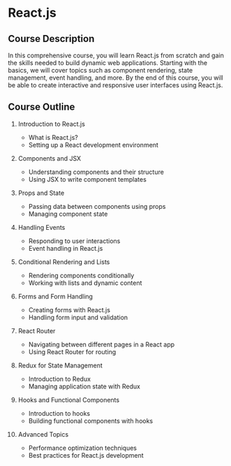 # React.js

## Course Description

In this comprehensive course, you will learn React.js from scratch and gain the skills needed to build dynamic web applications. Starting with the basics, we will cover topics such as component rendering, state management, event handling, and more. By the end of this course, you will be able to create interactive and responsive user interfaces using React.js.

## Course Outline

1. Introduction to React.js
   - What is React.js?
   - Setting up a React development environment

2. Components and JSX
   - Understanding components and their structure
   - Using JSX to write component templates

3. Props and State
   - Passing data between components using props
   - Managing component state

4. Handling Events
   - Responding to user interactions
   - Event handling in React.js

5. Conditional Rendering and Lists
   - Rendering components conditionally
   - Working with lists and dynamic content

6. Forms and Form Handling
   - Creating forms with React.js
   - Handling form input and validation

7. React Router
   - Navigating between different pages in a React app
   - Using React Router for routing

8. Redux for State Management
   - Introduction to Redux
   - Managing application state with Redux

9. Hooks and Functional Components
   - Introduction to hooks
   - Building functional components with hooks

10. Advanced Topics
    - Performance optimization techniques
    - Best practices for React.js development
